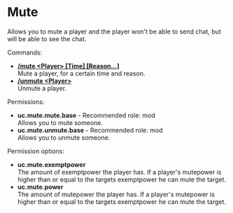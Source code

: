 Mute
====
Allows you to mute a player and the player won't be able to send chat, but will be able to see the chat.

Commands: <br>
* **[/mute \<Player\> \[Time\] \[Reason…\]](../commands/mute.md)**<br>Mute a player, for a certain time and reason.
* **[/unmute \<Player\>](../commands/unmute.md)**<br>Unmute a player.

Permissions: <br>
* **uc.mute.mute.base** - Recommended role: mod<br>Allows you to mute someone.
* **uc.mute.unmute.base** - Recommended role: mod<br>Allows you to unmute someone.

Permission options: <br>
* **uc.mute.exemptpower**<br>The amount of exemptpower the player has. If a player's mutepower is higher than or equal to the targets exemptpower he can mute the target.
* **uc.mute.power**<br>The amount of mutepower the player has. If a player's mutepower is higher than or equal to the targets exemptpower he can mute the target.
